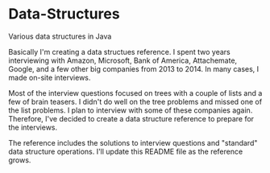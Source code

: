 # Data-Structures
Various data structures in Java

Basically I'm creating a data structues reference. I spent 
two years interviewing with Amazon, Microsoft, Bank of America, Attachemate,
Google, and a few other big companies from 2013 to 2014. In many cases, I made on-site interviews.

Most of the interview questions focused on trees with a couple of lists
and a few of brain teasers. I didn't do well on the tree problems and missed
one of the list problems. I plan to interview with some of these companies again.
Therefore, I've decided to create a data structure reference to prepare
for the interviews.

The reference includes the solutions to interview questions and "standard" data structure operations.
I'll update this README file as the reference grows.

